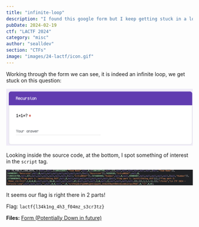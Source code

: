 ```yaml
---
title: "infinite-loop"
description: "I found this google form but I keep getting stuck in a loop! Can you leak to me the contents of form and the message at the end so I can get credit in my class for submitting? Thank you!"
pubDate: 2024-02-19
ctf: "LACTF 2024"
category: "misc"
author: "sealldev"
section: "CTFs"
image: "images/24-lactf/icon.gif"
---
```


Working through the form we can see, it is indeed an infinite loop, we get stuck on this question:

![infloop-1.png](images/24-lactf/infloop-1.png)

Looking inside the source code, at the bottom, I spot something of interest in the `script` tag.

![infloop-2.png](images/24-lactf/infloop-2.png)

It seems our flag is right there in 2 parts!

Flag: `lactf{l34k1ng_4h3_f04mz_s3cr3tz}`

**Files:** [Form (Potentially Down in future)](https://docs.google.com/forms/d/e/1FAIpQLSfgUDWRzgkSC2pppOx_SVdw1E9bpVVWUkvQssmWza11pufMUQ/viewform?usp=sf_link)